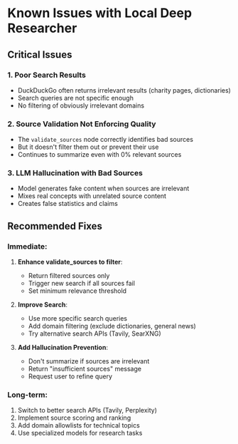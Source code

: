# Known Issues with Local Deep Researcher

## Critical Issues

### 1. Poor Search Results
- DuckDuckGo often returns irrelevant results (charity pages, dictionaries)
- Search queries are not specific enough
- No filtering of obviously irrelevant domains

### 2. Source Validation Not Enforcing Quality
- The `validate_sources` node correctly identifies bad sources
- But it doesn't filter them out or prevent their use
- Continues to summarize even with 0% relevant sources

### 3. LLM Hallucination with Bad Sources
- Model generates fake content when sources are irrelevant
- Mixes real concepts with unrelated source content
- Creates false statistics and claims

## Recommended Fixes

### Immediate:
1. **Enhance validate_sources to filter**:
   - Return filtered sources only
   - Trigger new search if all sources fail
   - Set minimum relevance threshold

2. **Improve Search**:
   - Use more specific search queries
   - Add domain filtering (exclude dictionaries, general news)
   - Try alternative search APIs (Tavily, SearXNG)

3. **Add Hallucination Prevention**:
   - Don't summarize if sources are irrelevant
   - Return "insufficient sources" message
   - Request user to refine query

### Long-term:
1. Switch to better search APIs (Tavily, Perplexity)
2. Implement source scoring and ranking
3. Add domain allowlists for technical topics
4. Use specialized models for research tasks
